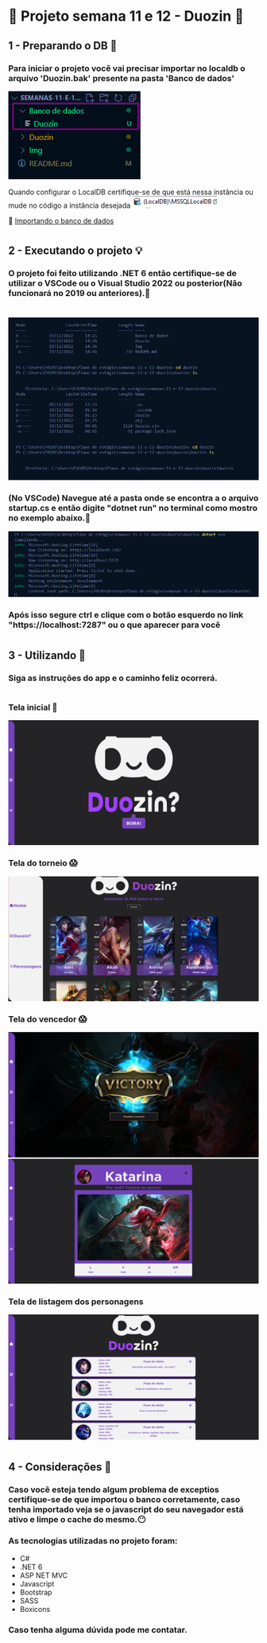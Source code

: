 # 👾 Projeto semana 11 e 12 - Duozin 👾 #
## 1 - Preparando o DB 💾

###  Para iniciar o projeto você vai precisar importar no localdb o arquivo 'Duozin.bak' presente na pasta 'Banco de dados'
![Duozin](Img/banco.png)

Quando configurar o LocalDB certifique-se de que está nessa instância ou mude no código a instância desejada
![Duozin](Img/banco2.png)

🎥 [Importando o banco de dados](https://www.youtube.com/watch?v=dCSkov0OfHM)
#

## 2 - Executando o projeto 💡

### O projeto foi feito utilizando .NET 6 então certifique-se de utilizar o VSCode ou o Visual Studio 2022 ou posterior(Não funcionará no 2019 ou anteriores).🤬
#

![Duozin](Img/inicio.png)
### (No VSCode) Navegue até a pasta onde se encontra a o arquivo startup.cs e então digite "dotnet run" no terminal como mostro no exemplo abaixo.🤡
![Dusozin](Img/run.png)
### Após isso segure ctrl e clique com o botão esquerdo no link "https://localhost:7287" ou o que aparecer para você


#

## 3 - Utilizando 🌠

### Siga as instruções do app e o caminho feliz ocorrerá.
#
### Tela inicial 🥶
![Duozin](Img/home.png)

### Tela do torneio 😱
![Duozin](Img/duozin.png)

### Tela do vencedor 😱
![Duozin](Img/vitoria.png) ![Duozin](Img/vitoria2.png)

### Tela de listagem dos personagens
![Duozin](Img/list.png)

#

## 4 - Considerações 🤠


### Caso você esteja tendo algum problema de exceptios certifique-se de que importou o banco corretamente, caso tenha importado veja se o javascript do seu navegador está ativo e limpe o cache do mesmo.😶

### As tecnologias utilizadas no projeto foram:
- C#
- .NET 6
- ASP NET MVC
- Javascript
- Bootstrap 
- SASS
- Boxicons

### Caso tenha alguma dúvida pode me contatar.


